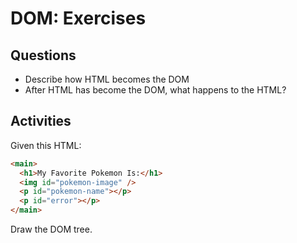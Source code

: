 # DOM: Exercises

## Questions

* Describe how HTML becomes the DOM
* After HTML has become the DOM, what happens to the HTML?

## Activities

Given this HTML:

```html
<main>
  <h1>My Favorite Pokemon Is:</h1>
  <img id="pokemon-image" />
  <p id="pokemon-name"></p>
  <p id="error"></p>
</main>
```

Draw the DOM tree.
